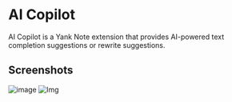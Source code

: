 # AI Copilot

AI Copilot is a Yank Note extension that provides AI-powered text completion suggestions or rewrite suggestions.

## Screenshots

![image](https://registry.yank-note.com/cdn/@yank-note/extension-ai-copilot/1.27.0/5c452aab-9024-420d-9e14-94769c4205ca.png)
![Img](https://registry.yank-note.com/cdn/@yank-note/extension-ai-copilot/1.27.0/3088723d-e1f3-4bf7-8db2-5b54a23d8f11.png)
